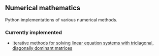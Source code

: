 ## Numerical mathematics
Python implementations of various numerical methods.

### Currently implemented
* [Iterative methods for solving linear equation systems with tridiagonal, diagonally dominant matrices](numerical/linear_equations.py)
